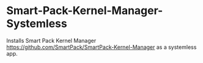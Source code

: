 # Smart-Pack-Kernel-Manager-Systemless
Installs Smart Pack Kernel Manager https://github.com/SmartPack/SmartPack-Kernel-Manager as a systemless app.
